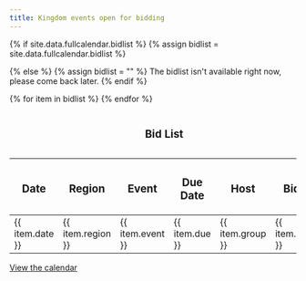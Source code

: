 ```yaml
---
title: Kingdom events open for bidding
---
```



{% if site.data.fullcalendar.bidlist %}
  {% assign bidlist = site.data.fullcalendar.bidlist %}

{% else %}
  {% assign bidlist  = "" %}
	The bidlist isn't available right now, please come back later.
{% endif %}

<table>

  <caption><h3>Bid List</h3></caption>
  
  <thead>
    <tr>
      <th scope="col"><strong><h3>Date</h3></strong></th>
      <th scope="col"><strong><h3>Region</h3></strong></th>
      <th scope="col"><strong><h3>Event</h3></strong></th>
      <th scope="col"><strong><h3>Due Date</h3></strong></th>
      <th scope="col"><strong><h3>Host</h3></strong></th>
      <th scope="col"><strong><h3>Bids</h3></strong></th>
    </tr>
  </thead>
{% for item in bidlist %}
    <tr>
	<td>{{ item.date  }}</td>
	<td>{{ item.region }}</td>
	<td>{{ item.event }}</td>
	<td>{{ item.due }}</td>
	<td>{{ item.group }}</td>
	<td>{{ item.bids }}</td>
    </tr>
{% endfor %}

</table>

<div class="centered-text">
  <a href="{{ site.baseurl }}{% link events/calendar/index.md %}" class="btn btn--primary">View the calendar</a>
</div>
